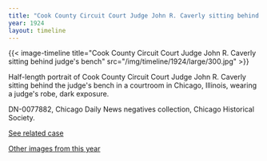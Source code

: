 ```yaml
---
title: "Cook County Circuit Court Judge John R. Caverly sitting behind judge's bench"
year: 1924
layout: timeline
---
```


{{< image-timeline title="Cook County Circuit Court Judge John R. Caverly sitting behind judge's bench" src="/img/timeline/1924/large/300.jpg" >}}


Half-length portrait of Cook County Circuit Court Judge John R. Caverly sitting behind the judge's bench in a courtroom in Chicago, Illinois, wearing a judge's robe, dark exposure.

DN-0077882, Chicago Daily News negatives collection, Chicago Historical Society. 

[See related case](/database/5866/)

[Other images from this year](/historical/timeline/1924)